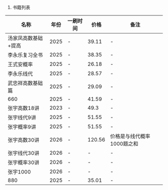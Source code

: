 1. 书籍列表

| 名称 | 年份 | 一刷时间 | 价格 | 备注 |
| --- | --- | --- | --- | --- |
| 汤家凤高数基础+提高 | 2025 | - | 39.11 | - |
| 李永乐复习全书 | 2025 | - | 38.35 | - |
| 王式安概率 | 2025 | - | 26.18 | - |
| 李永乐线代 | 2025 | - | 28.57 | - |
| 武忠祥高数基础篇 | 2025 | - | 29.09 | - |
| 660 | 2025 | - | 41.59 | - |
| 张宇高数18讲 | 2023 | - | 49.3 | - |
| 张宇线代9讲 | 2025 | - | 51.55| - |
| 张宇概率9讲 | 2025 | - | 51.55 | - |
| 张宇高数30讲 | 2026 | - | 120.56 | 价格是与线代概率1000题之和 |
| 张宇线代30讲 | 2026 | - | - | - |
| 张宇概率30讲 | 2026 | - | - | - |
| 张宇1000 | 2026 | - | - | - |
| 880 | 2025 | - | 35.01 | - |